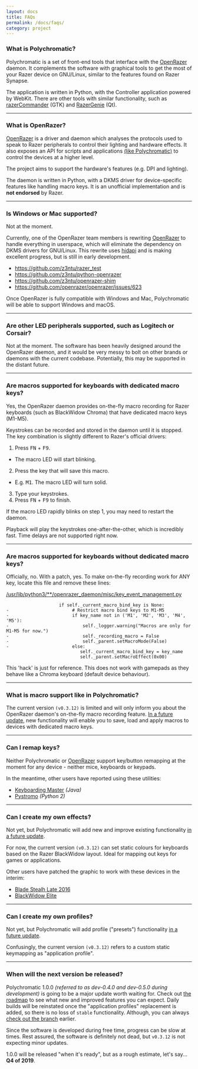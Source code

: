 ```yaml
---
layout: docs
title: FAQs
permalink: /docs/faqs/
category: project
---
```


### What is Polychromatic?

Polychromatic is a set of front-end tools that interface with the [OpenRazer]
daemon. It complements the software with graphical tools to get the most of your
Razer device on GNU/Linux, similar to the features found on Razer Synapse.

The application is written in Python, with the Controller application powered by
WebKit. There are other tools with similar functionality, such as
[razerCommander](https://gitlab.com/gabmus/razerCommander) (GTK) and
[RazerGenie](https://github.com/z3ntu/RazerGenie) (Qt).

----

### What is OpenRazer?

[OpenRazer] is a driver and daemon which analyses the protocols used to speak
to Razer peripherals to control their lighting and hardware effects. It also
exposes an API for scripts and applications [(like Polychromatic)](/) to control
the devices at a higher level.

The project aims to support the hardware's features (e.g. DPI and lighting).

The daemon is written in Python, with a DKMS driver for device-specific
features like handling macro keys. It is an unofficial implementation and is
**not endorsed** by Razer.

[OpenRazer]: https://openrazer.github.io

----

### Is Windows or Mac supported?

Not at the moment.

Currently, one of the OpenRazer team members is rewriting [OpenRazer] to handle
everything in userspace, which will eliminate the dependency on DKMS drivers for GNU/Linux.
This rewrite uses [hidapi](https://github.com/signal11/hidapi) and is making
excellent progress, but is still in early development.

* <https://github.com/z3ntu/razer_test>
* <https://github.com/z3ntu/python-openrazer>
* <https://github.com/z3ntu/openrazer-shim>
* <https://github.com/openrazer/openrazer/issues/623>

Once OpenRazer is fully compatible with Windows and Mac, Polychromatic will
be able to support Windows and macOS.

----

### Are other LED peripherals supported, such as Logitech or Corsair?

Not at the moment. The software has been heavily designed around the OpenRazer
daemon, and it would be very messy to bolt on other brands or daemons with the
current codebase. Potentially, this may be supported in the distant future.

---

### Are macros supported for keyboards **with** dedicated macro keys?

Yes, the OpenRazer daemon provides on-the-fly macro recording for Razer
keyboards (such as BlackWidow Chroma) that have dedicated macro keys (M1-M5).

Keystrokes can be recorded and stored in the daemon until it is stopped.
The key combination is slightly different to Razer's official drivers:

1. Press <kbd>FN</kbd> + <kbd>F9</kbd>.
  * The macro LED will start blinking.
2. Press the key that will save this macro.
  * E.g. <kbd>M1</kbd>. The macro LED will turn solid.
3. Type your keystrokes.
4. Press <kbd>FN</kbd> + <kbd>F9</kbd> to finish.

If the macro LED rapidly blinks on step 1, you may need to restart the daemon.

Playback will play the keystrokes one-after-the-other, which is incredibly fast.
Time delays are not supported right now.

---

### Are macros supported for keyboards **without** dedicated macro keys?

Officially, no. With a patch, yes. To make on-the-fly recording work for ANY key,
locate this file and remove these lines:

[/usr/lib/python3/**/openrazer_daemon/misc/key_event_management.py](https://github.com/openrazer/openrazer/blob/bd71e769d9239fc4ffac69c04cf3cc88b12d7bda/daemon/openrazer_daemon/misc/key_event_management.py#L488-L495)

```
                    if self._current_macro_bind_key is None:
-                        # Restrict macro bind keys to M1-M5
-                        if key_name not in ('M1', 'M2', 'M3', 'M4', 'M5'):
-                            self._logger.warning("Macros are only for M1-M5 for now.")
-                            self._recording_macro = False
-                            self._parent.setMacroMode(False)
-                        else:
                            self._current_macro_bind_key = key_name
                            self._parent.setMacroEffect(0x00)
```

This 'hack' is just for reference. This does not
work with gamepads as they behave like a Chroma keyboard (default device behaviour).

---

### What is macro support like in Polychromatic?

The current version `(v0.3.12)` is limited and will only inform you about the
OpenRazer daemon's on-the-fly macro recording feature.
[In a future update](/docs/roadmap/), new functionality will enable you to
save, load and apply macros to devices with dedicated macro keys.

---

### Can I remap keys?

Neither Polychromatic or [OpenRazer] support key/button remapping at the
moment for any device - neither mice, keyboards or keypads.

In the meantime, other users have reported using these utilities:

* [Keyboarding Master](https://sites.google.com/site/keyboardingmaster/) _(Java)_
* [Pystromo](https://github.com/byrongibson/Pystromo) _(Python 2)_

---

### Can I create my own effects?

Not yet, but Polychromatic will add new and improve existing functionality
[in a future update](/docs/roadmap/).

For now, the current version `(v0.3.12)` can set static colours for keyboards
based on the Razer BlackWidow layout. Ideal for mapping out keys for games or applications.

Other users have patched the graphic to work with these devices in the interim:

* [Blade Stealh Late 2016](https://github.com/polychromatic/polychromatic/pull/144)
* [BlackWidow Elite](https://github.com/polychromatic/polychromatic/pull/200)

---

### Can I create my own profiles?

Not yet, but Polychromatic will add profile ("presets") functionality [in a future update](/docs/roadmap/).

Confusingly, the current version `(v0.3.12)` refers to a custom static keymapping as
"application profile".

---

### When will the next version be released?

Polychromatic 1.0.0 _(referred to as dev-0.4.0 and dev-0.5.0 during development)_ is going to
be a major update worth waiting for. Check out [the roadmap](/docs/roadmap/) to see what
new and improved features you can expect. Daily builds will be reinstated once the "application profiles"
replacement is added, so there is no loss of `stable` functionality. Although, you can 
always [check out the branch](https://github.com/polychromatic/polychromatic/branches) earlier.

Since the software is developed during free time, progress can be slow at times. Rest assured,
the software is definitely not dead, but `v0.3.12` is not expecting minor updates. 

1.0.0 will be released "when it's ready", but as a rough estimate, let's say... **Q4 of 2019**.
